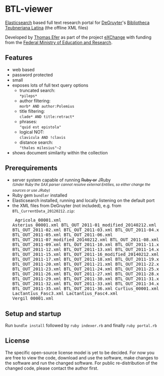 # BTL-viewer
[Elasticsearch](https://github.com/elastic/elasticsearch) based full text research portal for [DeGruyter](https://www.degruyter.com/)'s [Bibliotheca Teubneriana Latina](https://www.degruyter.com/view/db/btl) (the offline XML files)

Developed by [Thomas Efer](https://github.com/efi) as part of the project [eXChange](https://github.com/exchange-projekt) with funding from the [Federal Ministry of Education and Research](https://www.bmbf.de/).

## Features
  * web based
  * password protected
  * small
  * exposes lots of full text query options
    * truncated search:<br/>`*pileps*`
    * author filtering:<br/>`morb* AND author:Polemius`
    * title filtering:<br/>`clade* AND title:retract*`
    * phrases:<br/>`"quid est epistola"`
    * logical NOT:<br/>`clavicula AND !clavis`
    * distance search:<br/>`"thales milesius"~2`
  * shows document similarity within the collection

## Prerequirements
 * server system capable of running ~~Ruby or~~ JRuby<br /><sup>_(Under Ruby the SAX parser cannot resolve external Entities, so either change the sources or use JRuby)_</sup>
 * Ruby gem `bundler` installed
 * Elasticsearch installed, running and locally listening on the default port
 * the XML files from DeGruyter (not included), e.g. from `BTL_CurrentData_20120212.zip`: <pre>
Agricola_00001.xml Asterius_00001.xml BTL_OUT_2011-01_modified_20140212.xml BTL_OUT_2011-02.xml BTL_OUT_2011-03.xml BTL_OUT_2011-04.xml BTL_OUT_2011-05.xml BTL_OUT_2011-06.xml BTL_OUT_2011-07_modified_20140212.xml BTL_OUT_2011-08.xml BTL_OUT_2011-09.xml BTL_OUT_2011-10.xml BTL_OUT_2011-11.xml BTL_OUT_2011-12.xml BTL_OUT_2011-13.xml BTL_OUT_2011-14.xml BTL_OUT_2011-15.xml BTL_OUT_2011-16_modified_20140212.xml BTL_OUT_2011-17.xml BTL_OUT_2011-18.xml BTL_OUT_2011-19.xml BTL_OUT_2011-20.xml BTL_OUT_2011-21.xml BTL_OUT_2011-22.xml BTL_OUT_2011-23.xml BTL_OUT_2011-24.xml BTL_OUT_2011-25.xml BTL_OUT_2011-26.xml BTL_OUT_2011-27.xml BTL_OUT_2011-28.xml BTL_OUT_2011-29.xml BTL_OUT_2011-30.xml BTL_OUT_2011-31.xml BTL_OUT_2011-32.xml BTL_OUT_2011-33.xml BTL_OUT_2011-34.xml BTL_OUT_2011-35.xml BTL_OUT_2011-36.xml Curtius_00001.xml Lactantius_Fasc3.xml Lactantius_Fasc4.xml Vergil_00001.xml</pre></details>

## Setup and startup
Run `bundle install` followed by `ruby indexer.rb` and finally `ruby portal.rb`
  
## License
The specific open-source license model is yet to be decided. For now you are free to view the code, download and use the software, make changes to the software and run the changed software. For public re-distribution of the changed code, please contact the author first.

